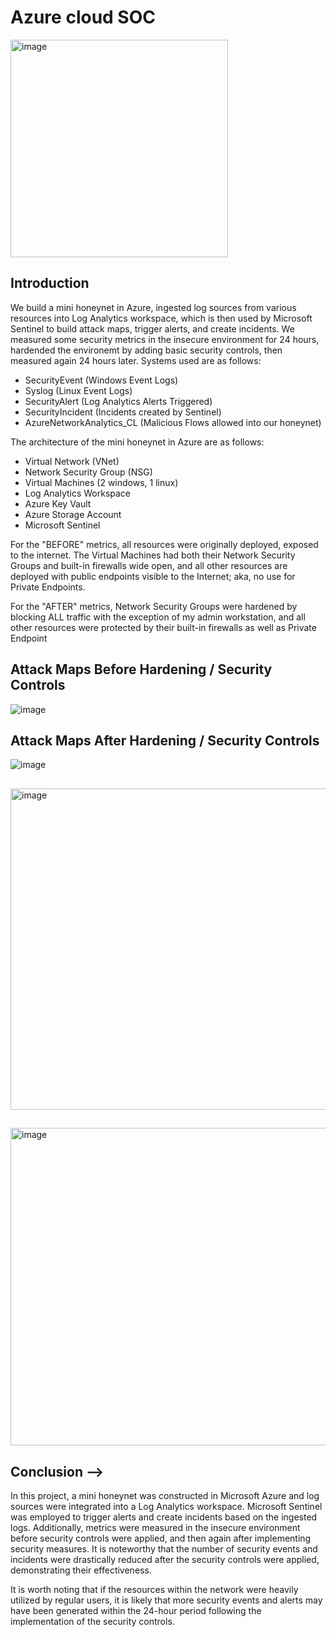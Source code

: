 # Azure cloud SOC

<img width="348" alt="image" src="https://github.com/tristach/Azure-Cloud-SOC/assets/5705748/923b0e01-b332-4300-ac8c-2c19fdc9f0b2">


## Introduction

We build a mini honeynet in Azure, ingested log sources from various resources into Log Analytics workspace, which is then used by Microsoft Sentinel to build attack maps, trigger alerts, and create incidents. We measured some security metrics in the insecure environment for 24 hours, hardended the environemt by adding basic security controls, then measured again 24 hours later.  Systems used are as follows:  

- SecurityEvent (Windows Event Logs)
- Syslog (Linux Event Logs)
- SecurityAlert (Log Analytics Alerts Triggered)
- SecurityIncident (Incidents created by Sentinel)
- AzureNetworkAnalytics_CL (Malicious Flows allowed into our honeynet)

The architecture of the mini honeynet in Azure are as follows:

- Virtual Network (VNet)
- Network Security Group (NSG)
- Virtual Machines (2 windows, 1 linux)
- Log Analytics Workspace
- Azure Key Vault
- Azure Storage Account
- Microsoft Sentinel

For the "BEFORE" metrics, all resources were originally deployed, exposed to the internet. The Virtual Machines had both their Network Security Groups and built-in firewalls wide open, and all other resources are deployed with public endpoints visible to the Internet; aka, no use for Private Endpoints.

For the "AFTER" metrics, Network Security Groups were hardened by blocking ALL traffic with the exception of my admin workstation, and all other resources were protected by their built-in firewalls as well as Private Endpoint

## Attack Maps Before Hardening / Security Controls
![image](https://github.com/tristach/Azure-Cloud-SOC/assets/5705748/13178d36-c772-44ab-b796-33d5d6a59d18)

## Attack Maps After Hardening / Security Controls
![image](https://github.com/tristach/Azure-Cloud-SOC/assets/5705748/b2ad0fbb-87f7-4b6c-addb-1e63ba275c38)


##
<img width="514" alt="image" src="https://github.com/tristach/Azure-Cloud-SOC/assets/5705748/d99f493f-cfce-44bf-9e00-bd3f3ca4f84d">

##
<img width="508" alt="image" src="https://github.com/tristach/Azure-Cloud-SOC/assets/5705748/ae3aa4d4-0f07-4a88-838c-7da8442b51c7">



## Conclusion -->

In this project, a mini honeynet was constructed in Microsoft Azure and log sources were integrated into a Log Analytics workspace. Microsoft Sentinel was employed to trigger alerts and create incidents based on the ingested logs. Additionally, metrics were measured in the insecure environment before security controls were applied, and then again after implementing security measures. It is noteworthy that the number of security events and incidents were drastically reduced after the security controls were applied, demonstrating their effectiveness.

It is worth noting that if the resources within the network were heavily utilized by regular users, it is likely that more security events and alerts may have been generated within the 24-hour period following the implementation of the security controls.

